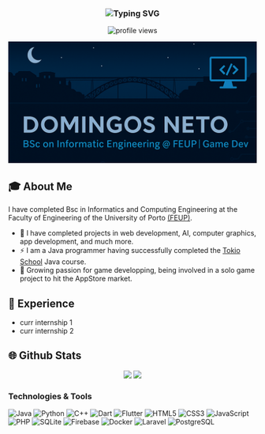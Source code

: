 
<h3 align="center">
  <img src="https://readme-typing-svg.herokuapp.com?font=Fira+Code&size=25&pause=1000&color=38BDA5&center=true&vCenter=true&width=450&lines=Hello%2C+I%E2%80%99m+Domingos+Neto!;" alt="Typing SVG" />
</h3>
<p align="center">
  <img src="https://komarev.com/ghpvc/?username=domingosneto03&color=5D445F&style=for-the-badge" alt="profile views">
</p>

<p align="center">
  <img src="https://github.com/domingosneto03/domingosneto03/blob/main/images/github-header.png" alt="Domingos Neto banner" />
</p>

## 🎓 About Me
I have completed Bsc in Informatics and Computing Engineering at the Faculty of Engineering of the University of Porto <a href="https://sigarra.up.pt/feup/pt/web_page.inicial">(FEUP)</a>.
- 🤖 I have completed projects in web development, AI, computer graphics, app development, and much more.
- ⚡ I am a Java programmer having successfully completed the <a href="https://enter.tokioschool.pt/programacao-com-java/?MLL=7361&gad_source=1&gclid=Cj0KCQjwwO20BhCJARIsAAnTIVTeycLtwJCIvwVNxTRPwDJp2apiHwgU0FGgv_gok1s-SqbASiVcNXIaAtVXEALw_wcB">Tokio School</a> Java course.
- 🚀 Growing passion for game developping, being involved in a solo game project to hit the AppStore market.

## 💼 Experience
- curr internship 1
- curr internship 2
## 🌐 Github Stats

<div align="center">
  <img height="180em" src="https://github-readme-stats.vercel.app/api?username=domingosneto03&show_icons=true&include_all_commits=true&theme=tokyonight&count_private=true"/>
  <img height="180em" src="https://github-readme-stats.vercel.app/api/top-langs/?username=domingosneto03&layout=compact&theme=tokyonight&langs_count=8"/>
</div>

### Technologies & Tools

![Java](https://img.shields.io/badge/Java-007396?style=for-the-badge&logo=java&logoColor=white)
![Python](https://img.shields.io/badge/Python-3776AB?style=for-the-badge&logo=python&logoColor=white)
![C++](https://img.shields.io/badge/C%2B%2B-00599C?style=for-the-badge&logo=c%2B%2B&logoColor=white)
![Dart](https://img.shields.io/badge/Dart-0175C2?style=for-the-badge&logo=dart&logoColor=white)
![Flutter](https://img.shields.io/badge/Flutter-02569B?style=for-the-badge&logo=flutter&logoColor=white)
![HTML5](https://img.shields.io/badge/HTML5-E34F26?style=for-the-badge&logo=html5&logoColor=white)
![CSS3](https://img.shields.io/badge/CSS3-1572B6?style=for-the-badge&logo=css3&logoColor=white)
![JavaScript](https://img.shields.io/badge/JavaScript-F7DF1E?style=for-the-badge&logo=javascript&logoColor=black)
![PHP](https://img.shields.io/badge/PHP-777BB4?style=for-the-badge&logo=php&logoColor=white)
![SQLite](https://img.shields.io/badge/SQLite-003B57?style=for-the-badge&logo=sqlite&logoColor=white)
![Firebase](https://img.shields.io/badge/Firebase-FFCA28?style=for-the-badge&logo=firebase&logoColor=black)
![Docker](https://img.shields.io/badge/Docker-2496ED?style=for-the-badge&logo=docker&logoColor=white)
![Laravel](https://img.shields.io/badge/Laravel-FF2D20?style=for-the-badge&logo=laravel&logoColor=white)
![PostgreSQL](https://img.shields.io/badge/PostgreSQL-336791?style=for-the-badge&logo=postgresql&logoColor=white)






